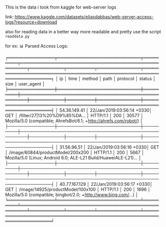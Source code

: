 This is the data i took from kaggle for web-server logs

link:
https://www.kaggle.com/datasets/eliasdabbas/web-server-access-logs?resource=download


also for reading data in a better way more readable and pretty use the script `readdata.py `

for ex:
📊 Parsed Access Logs:

╒═══════════════╤═══════════════════════════╤═════════╤════════════════════════════════════════════════════╤═══════════╤═════════╤══════════════╤══════════════════════════════════════════════════════════════════════╕
│ ip            │ time                      │ method  │ path                                             │ protocol  │ status  │ size         │ user_agent                                                           │
╞═══════════════╪═══════════════════════════╪═════════╪════════════════════════════════════════════════════╪═══════════╪═════════╪══════════════╪══════════════════════════════════════════════════════════════════════╡
│ 54.36.149.41  │ 22/Jan/2019:03:56:14 +0330│ GET     │ /filter/27|13%20%D9%85%DA...                      │ HTTP/1.1  │ 200     │ 30577        │ Mozilla/5.0 (compatible; AhrefsBot/6.1; +http://ahrefs.com/robot/)   │
├───────────────┼───────────────────────────┼─────────┼────────────────────────────────────────────────────┼───────────┼─────────┼──────────────┼──────────────────────────────────────────────────────────────────────┤
│ 31.56.96.51   │ 22/Jan/2019:03:56:16 +0330│ GET     │ /image/60844/productModel/200x200                 │ HTTP/1.1  │ 200     │ 5667         │ Mozilla/5.0 (Linux; Android 6.0; ALE-L21 Build/HuaweiALE-L21)...     │
├───────────────┼───────────────────────────┼─────────┼────────────────────────────────────────────────────┼───────────┼─────────┼──────────────┼──────────────────────────────────────────────────────────────────────┤
│ 40.77.167.129 │ 22/Jan/2019:03:56:17 +0330│ GET     │ /image/14925/productModel/100x100                 │ HTTP/1.1  │ 200     │ 1696         │ Mozilla/5.0 (compatible; bingbot/2.0; +http://www.bing.com/...)      │
╘═══════════════╧═══════════════════════════╧═════════╧════════════════════════════════════════════════════╧═══════════╧═════════╧══════════════╧══════════════════════════════════════════════════════════════════════╛
